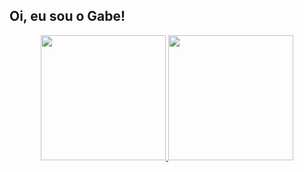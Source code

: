 ## Oi, eu sou o Gabe!
<div align="center">
  <a href="https://github.com/rafaballerini">
  <img height="200em" src="https://github-readme-stats.vercel.app/api?username=gbaegarcia&show_icons=true&theme=dark&include_all_commits=true&count_private=true"/>
  <img height="200em" src="https://github-readme-stats.vercel.app/api/top-langs/?username=gbaegarcia&layout=compact&langs_count=7&theme=dark"/>
</div>
  
##
